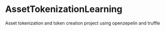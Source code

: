 # AssetTokenizationLearning
Asset tokenization and token creation project using openzepelin and truffle
